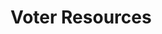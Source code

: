 # Voter Resources

<style>
.theme-default-content:not(.custom){
    max-width:1280px;
}
.resourceCard{
    flex-basis:30%; margin-bottom:1rem
}
</style>
<div style="display:flex; flex-direction:row; flex-wrap:wrap; justify-content:space-evenly; align-content:space-around">
<ResourceCard
    class="resourceCard"
    headerColor="#001D9D"
    title="Cronología del Fondo"
    subtitle="Una línea de tiempo sobre el ciclo de vida de los fondos."
    url="/funds/"
    target="_self"
    linkText="Ir a la Página"
    text="Una línea de tiempo sobre el ciclo de vida de los Fondos." />

<ResourceCard
    class="resourceCard"
    headerColor="#0088CC"
    title="Guía de Votación"
    subtitle="Oficial - Proyecto Catalyst (Fondo 3)"
    url="/fund3.html"
    target="_self"
    linkText="Ir a la Página"
    text="Información para votar en el Proyecto Catalyst." />

<ResourceCard
    class="resourceCard"
    headerColor="#001D9D"
    title="Análisis de los resultados de las votaciones."
    subtitle="Fondo 2"
    url="https://docs.google.com/spreadsheets/d/1rNRrF6jeKjKb2wTZXBZIvyi7mfCqYTNDbTlyjgbsuU0/edit#gid=449885406"
    linkText="Ir a la Página"
    text="Fondo 2 - Resultados de Votos Alternativos - por Daniel Ribar." />

<ResourceCard
    class="resourceCard"
    headerColor="#001D9D"
    title="Voter Rewards"
    subtitle="Oficial - Proyecto Catalyst (Fondo 3)"
    url="https://docs.google.com/document/d/1Z2qLzGbLQxLgfDKqnTZFTL3IM28V8uUykptng0p5jbE/edit"
    linkText="Ir a la Página"
    text="¿Cuánto recibiré de recompensa en las votaciones al final del Fondo 3?" />

<ResourceCard
    class="resourceCard"
    headerColor="#0088CC"
    title="Guía de registro para votar en el Proyecto Catalyst"
    subtitle="Oficial"
    url="https://drive.google.com/file/d/1-n1IIvGf10_46uhgwMU_sMLoJYsVK8yx/view"
    linkText="Ir a la Página"
    text="El sistema de votación del Proyecto Catalyst es un componente vital de Voltaire y de la gobernanza en la cadena para el ecosistema de Cardano. El Proyecto Catalyst emplea IdeaScale como plataforma de innovación colaborativa, haciendo posible que los titulares de ada dirijan el desarrollo y entreguen fondos a los proyectos emergentes." />

<ResourceCard
    class="resourceCard"
    headerColor="#0088CC"
    title="Votaciones de Expertos"
    subtitle="Contenido comunitario"
    url="https://docs.google.com/spreadsheets/d/1f3n-3X98WYuXBdPhBW5EmOapaChfUjAWOYgqhuOGfLw/edit#gid=1511145570"
    linkText="Ir a la Página"
    text="Mi análisis del Fondo 2" />

</div>
